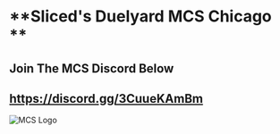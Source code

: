 # **Sliced's Duelyard MCS Chicago **
## Join The MCS Discord Below

## <a id="Join The Mordhau Competitive Series (MCS) Discord">https://discord.gg/3CuueKAmBm

![MCS Logo](https://cdn.discordapp.com/attachments/982201671637663754/1128881222483984454/MCS_Banner.png?ex=673219d1&is=6730c851&hm=c6b05d87c048611e1572e13cfe1f878ebf1d50261754defffdc23550dd5e7fb2&)

